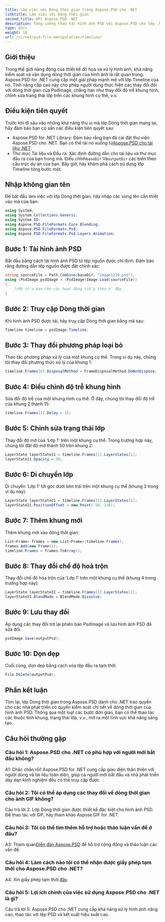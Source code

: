 ```yaml
---
title: Làm việc với Dòng thời gian trong Aspose.PSD cho .NET
linktitle: Làm việc với Dòng thời gian
second_title: API Aspose.PSD .NET
description: Tăng cường thao tác hình ảnh PSD với Aspose.PSD cho lớp .NET Timeline. Kiểm soát các thuộc tính khung, trạng thái lớp và giải phóng khả năng sáng tạo một cách dễ dàng.
type: docs
weight: 16
url: /vi/net/psd-file-manipulation/timeline/
---
```

## Giới thiệu
Trong thế giới năng động của thiết kế đồ họa và xử lý hình ảnh, khả năng kiểm soát và vận dụng dòng thời gian của hình ảnh là rất quan trọng. Aspose.PSD for .NET cung cấp một giải pháp mạnh mẽ với lớp Timeline của nó. Tính năng cấp cao này cho phép người dùng thực hiện các thay đổi đối với dòng thời gian của PsdImage, chẳng hạn như thay đổi độ trễ khung hình, chỉnh sửa trạng thái lớp trên các khung hình cụ thể, v.v.
## Điều kiện tiên quyết
Trước khi đi sâu vào những khả năng thú vị mà lớp Dòng thời gian mang lại, hãy đảm bảo bạn có sẵn các điều kiện tiên quyết sau:
-  Aspose.PSD for .NET Library: Đảm bảo rằng bạn đã cài đặt thư viện Aspose.PSD cho .NET. Bạn có thể tải nó xuống từ[Aspose.PSD cho tài liệu .NET](https://reference.aspose.com/psd/net/).
-  Thư mục Tài liệu và Đầu ra: Xác định đường dẫn cho tài liệu và thư mục đầu ra của bạn trong mã. Điều chỉnh`baseDir` Và`outputDir` các biến theo cấu trúc dự án của bạn.
Bây giờ, hãy khám phá cách sử dụng lớp Timeline từng bước một.
## Nhập không gian tên
Để bắt đầu làm việc với lớp Dòng thời gian, hãy nhập các vùng tên cần thiết vào mã của bạn:
```csharp
using System;
using System.Collections.Generic;
using System.IO;
using Aspose.PSD.FileFormats.Core.Blending;
using Aspose.PSD.FileFormats.Psd;
using Aspose.PSD.FileFormats.Psd.Layers.Animation;
```
## Bước 1: Tải hình ảnh PSD
Bắt đầu bằng cách tải hình ảnh PSD từ tệp nguồn được chỉ định. Đảm bảo rằng đường dẫn tệp nguồn được đặt chính xác:
```csharp
string sourceFile = Path.Combine(baseDir, "image1219.psd");
using (PsdImage psdImage = (PsdImage)Image.Load(sourceFile))
{
    //Mã của bạn cho các hoạt động tiếp theo ở đây
}
```
## Bước 2: Truy cập Dòng thời gian
Khi hình ảnh PSD được tải, hãy truy cập Dòng thời gian bằng mã sau:
```csharp
Timeline timeline = psdImage.Timeline;
```
## Bước 3: Thay đổi phương pháp loại bỏ
Thao tác phương pháp xử lý của một khung cụ thể. Trong ví dụ này, chúng tôi thay đổi phương thức xử lý của khung 1:
```csharp
timeline.Frames[0].DisposalMethod = FrameDisposalMethod.DoNotDispose;
```
## Bước 4: Điều chỉnh độ trễ khung hình
Sửa đổi độ trễ của một khung hình cụ thể. Ở đây, chúng tôi thay đổi độ trễ của khung 2 thành 15:
```csharp
timeline.Frames[1].Delay = 15;
```
## Bước 5: Chỉnh sửa trạng thái lớp
Thay đổi độ mờ của 'Lớp 1' trên một khung cụ thể. Trong trường hợp này, chúng tôi đặt độ mờ thành 50 trên khung 2:
```csharp
LayerState layerState11 = timeline.Frames[1].LayerStates[1];
layerState11.Opacity = 50;
```
## Bước 6: Di chuyển lớp
Di chuyển 'Lớp 1' tới góc dưới bên trái trên một khung cụ thể (khung 3 trong ví dụ này):
```csharp
LayerState layerState21 = timeline.Frames[2].LayerStates[1];
layerState21.PositionOffset = new Point(-50, 230);
```
## Bước 7: Thêm khung mới
Thêm khung mới vào dòng thời gian:
```csharp
List<Frame> frames = new List<Frame>(timeline.Frames);
frames.Add(new Frame());
timeline.Frames = frames.ToArray();
```
## Bước 8: Thay đổi chế độ hoà trộn
Thay đổi chế độ hòa trộn của 'Lớp 1' trên một khung cụ thể (khung 4 trong trường hợp này):
```csharp
LayerState layerState31 = timeline.Frames[3].LayerStates[1];
layerState31.BlendMode = BlendMode.Dissolve;
```
## Bước 9: Lưu thay đổi
Áp dụng các thay đổi trở lại phiên bản PsdImage và lưu hình ảnh PSD đã sửa đổi:
```csharp
psdImage.Save(outputPsd);
```
## Bước 10: Dọn dẹp
Cuối cùng, dọn dẹp bằng cách xóa tệp đầu ra tạm thời:
```csharp
File.Delete(outputPsd);
```
## Phần kết luận

Tóm lại, lớp Dòng thời gian trong Aspose.PSD dành cho .NET trao quyền cho các nhà phát triển có quyền kiểm soát chi tiết về dòng thời gian của hình ảnh PSD. Thông qua một loạt các bước đơn giản, bạn có thể thao tác các thuộc tính khung, trạng thái lớp, v.v., mở ra một lĩnh vực khả năng sáng tạo.

## Câu hỏi thường gặp

### Câu hỏi 1: Aspose.PSD cho .NET có phù hợp với người mới bắt đầu không?

A1: Chắc chắn rồi! Aspose.PSD for .NET cung cấp giao diện thân thiện với người dùng và tài liệu toàn diện, giúp cả người mới bắt đầu và nhà phát triển dày dạn kinh nghiệm đều có thể truy cập được.

### Câu hỏi 2: Tôi có thể áp dụng các thay đổi về dòng thời gian cho ảnh GIF không?

Câu trả lời 2: Lớp Dòng thời gian được thiết kế đặc biệt cho hình ảnh PSD. Để thao tác với GIF, hãy tham khảo Aspose.GIF for .NET.

### Câu hỏi 3: Tôi có thể tìm thêm hỗ trợ hoặc thảo luận vấn đề ở đâu?

 A3: Tham quan[Diễn đàn Aspose.PSD](https://forum.aspose.com/c/psd/34) để hỗ trợ cộng đồng và thảo luận các vấn đề.

### Câu hỏi 4: Làm cách nào tôi có thể nhận được giấy phép tạm thời cho Aspose.PSD cho .NET?

 A4: Xin giấy phép tạm thời.[đây](https://purchase.aspose.com/temporary-license/).

### Câu hỏi 5: Lợi ích chính của việc sử dụng Aspose.PSD cho .NET là gì?

Câu trả lời 5: Aspose.PSD cho .NET cung cấp khả năng xử lý hình ảnh nâng cao, thao tác với tệp PSD và kết xuất hiệu suất cao.